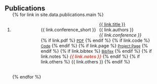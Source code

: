 <h1 id="publications"></h1>

<h2 style="margin: 30px 0px -15px;">Publications</h2>

<div class="publications">
<ol class="bibliography">

{% for link in site.data.publications.main %}

<li>
<div class="pub-row">
  <!-- Adjusting the structure to bring badge next to the title -->
  <div class="col-sm-9" style="position: relative;padding-right: 15px;padding-left: 90px;">
    <div style="display: flex; align-items: center;"> <!-- Flex container for horizontal alignment -->
      <div style="margin-right: 10px;">
        <abbr class="badge">{{ link.conference_short }}</abbr> <!-- Badge next to the title -->
      </div>
      <div>
        <div class="title"><a href="{{ link.pdf }}">{{ link.title }}</a></div>
        <div class="author">{{ link.authors }}</div>
        <div class="periodical"><em>{{ link.conference }}</em></div>
      </div>
    </div>
    <div class="links">
      {% if link.pdf %} 
      <a href="{{ link.pdf }}" class="btn btn-sm z-depth-0" role="button" target="_blank" style="font-size:12px;">PDF</a>
      {% endif %}
      {% if link.code %} 
      <a href="{{ link.code }}" class="btn btn-sm z-depth-0" role="button" target="_blank" style="font-size:12px;">Code</a>
      {% endif %}
      {% if link.page %} 
      <a href="{{ link.page }}" class="btn btn-sm z-depth-0" role="button" target="_blank" style="font-size:12px;">Project Page</a>
      {% endif %}
      {% if link.bibtex %} 
      <a href="{{ link.bibtex }}" class="btn btn-sm z-depth-0" role="button" target="_blank" style="font-size:12px;">BibTex</a>
      {% endif %}
      {% if link.notes %} 
      <strong> <i style="color:#e74d3c">{{ link.notes }}</i></strong>
      {% endif %}
      {% if link.others %} 
      {{ link.others }}
      {% endif %}
    </div>
  </div>
</div>
</li>

<br>

{% endfor %}

</ol>
</div>
